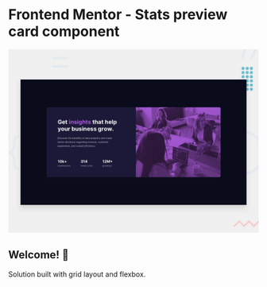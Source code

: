 # Frontend Mentor - Stats preview card component

![Design preview for the Stats preview card component coding challenge](./design/desktop-preview.jpg)

## Welcome! 👋

Solution built with grid layout and flexbox.

